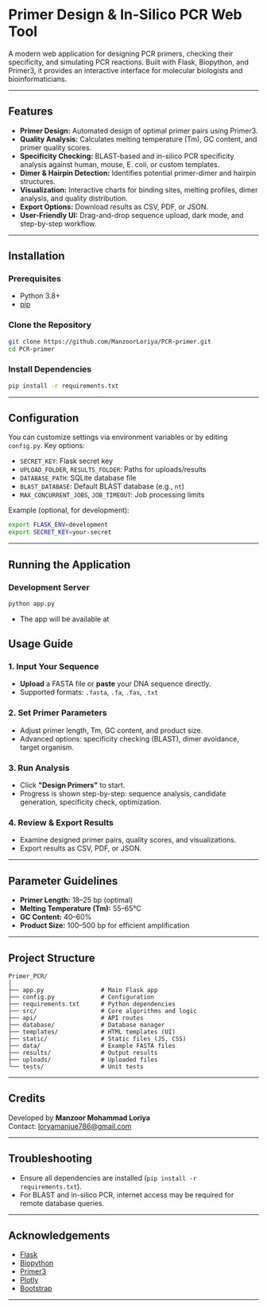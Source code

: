 # Primer Design & In-Silico PCR Web Tool

A modern web application for designing PCR primers, checking their specificity, and simulating PCR reactions. Built with Flask, Biopython, and Primer3, it provides an interactive interface for molecular biologists and bioinformaticians.

---

## Features

- **Primer Design:** Automated design of optimal primer pairs using Primer3.
- **Quality Analysis:** Calculates melting temperature (Tm), GC content, and primer quality scores.
- **Specificity Checking:** BLAST-based and in-silico PCR specificity analysis against human, mouse, E. coli, or custom templates.
- **Dimer & Hairpin Detection:** Identifies potential primer-dimer and hairpin structures.
- **Visualization:** Interactive charts for binding sites, melting profiles, dimer analysis, and quality distribution.
- **Export Options:** Download results as CSV, PDF, or JSON.
- **User-Friendly UI:** Drag-and-drop sequence upload, dark mode, and step-by-step workflow.

---

## Installation

### Prerequisites

- Python 3.8+
- [pip](https://pip.pypa.io/en/stable/)


### Clone the Repository

```bash
git clone https://github.com/ManzoorLoriya/PCR-primer.git
cd PCR-primer
```

### Install Dependencies

```bash
pip install -r requirements.txt
```

---

## Configuration

You can customize settings via environment variables or by editing `config.py`. Key options:

- `SECRET_KEY`: Flask secret key
- `UPLOAD_FOLDER`, `RESULTS_FOLDER`: Paths for uploads/results
- `DATABASE_PATH`: SQLite database file
- `BLAST_DATABASE`: Default BLAST database (e.g., `nt`)
- `MAX_CONCURRENT_JOBS`, `JOB_TIMEOUT`: Job processing limits

Example (optional, for development):

```bash
export FLASK_ENV=development
export SECRET_KEY=your-secret
```

---

## Running the Application

### Development Server

```bash
python app.py
```

- The app will be available at 


## Usage Guide

### 1. Input Your Sequence

- **Upload** a FASTA file or **paste** your DNA sequence directly.
- Supported formats: `.fasta`, `.fa`, `.fas`, `.txt`

### 2. Set Primer Parameters

- Adjust primer length, Tm, GC content, and product size.
- Advanced options: specificity checking (BLAST), dimer avoidance, target organism.

### 3. Run Analysis

- Click **"Design Primers"** to start.
- Progress is shown step-by-step: sequence analysis, candidate generation, specificity check, optimization.

### 4. Review & Export Results

- Examine designed primer pairs, quality scores, and visualizations.
- Export results as CSV, PDF, or JSON.

---

## Parameter Guidelines

- **Primer Length:** 18–25 bp (optimal)
- **Melting Temperature (Tm):** 55–65°C
- **GC Content:** 40–60%
- **Product Size:** 100–500 bp for efficient amplification

---

## Project Structure

```
Primer_PCR/
│
├── app.py                # Main Flask app
├── config.py             # Configuration
├── requirements.txt      # Python dependencies
├── src/                  # Core algorithms and logic
├── api/                  # API routes
├── database/             # Database manager
├── templates/            # HTML templates (UI)
├── static/               # Static files (JS, CSS)
├── data/                 # Example FASTA files
├── results/              # Output results
├── uploads/              # Uploaded files
└── tests/                # Unit tests
```

---

## Credits

Developed by **Manzoor Mohammad Loriya**  
Contact: loryamanjue786@gmail.com

---

## Troubleshooting

- Ensure all dependencies are installed (`pip install -r requirements.txt`).
- For BLAST and in-silico PCR, internet access may be required for remote database queries.


---

## Acknowledgements

- [Flask](https://flask.palletsprojects.com/)
- [Biopython](https://biopython.org/)
- [Primer3](https://primer3.org/)
- [Plotly](https://plotly.com/)
- [Bootstrap](https://getbootstrap.com/)

---
